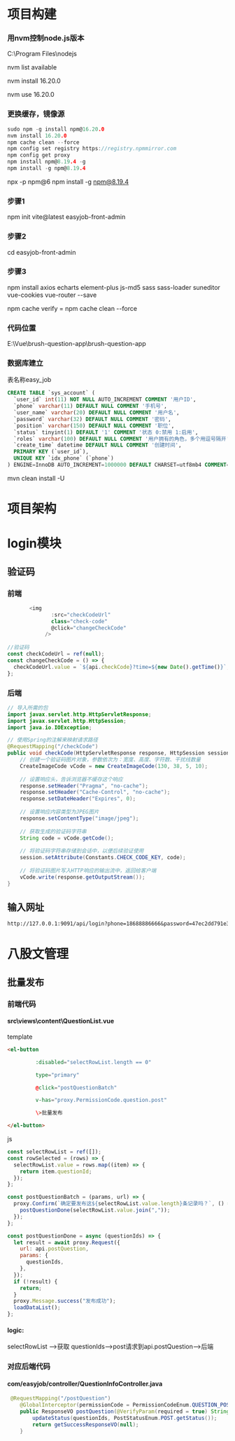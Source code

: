 # 项目构建

### 用nvm控制node.js版本

C:\Program Files\nodejs

nvm list available  

nvm install 16.20.0           

nvm use 16.20.0                

### 更换缓存，镜像源

```c
sudo npm -g install npm@16.20.0
nvm install 16.20.0           
npm cache clean --force
npm config set registry https://registry.npmmirror.com
npm config get proxy
npm install npm@8.19.4 -g
npm install -g npm@8.19.4
```

npx -p npm@6 npm install -g npm@8.19.4

### 步骤1

npm init vite@latest easyjob-front-admin

### 步骤2

cd easyjob-front-admin

### 步骤3

npm install axios echarts element-plus js-md5 sass sass-loader suneditor vue-cookies vue-router --save

npm cache verify = npm cache clean --force

### 代码位置

E:\Vue\brush-question-app\brush-question-app

### 数据库建立

表名称easy_job



```sql
CREATE TABLE `sys_account` (
  `user_id` int(11) NOT NULL AUTO_INCREMENT COMMENT '用户ID',
  `phone` varchar(11) DEFAULT NULL COMMENT '手机号',
  `user_name` varchar(20) DEFAULT NULL COMMENT '用户名',
  `password` varchar(32) DEFAULT NULL COMMENT '密码',
  `position` varchar(150) DEFAULT NULL COMMENT '职位',
  `status` tinyint(1) DEFAULT '1' COMMENT '状态 0:禁用 1:启用',
  `roles` varchar(100) DEFAULT NULL COMMENT '用户拥有的角色，多个用逗号隔开',
  `create_time` datetime DEFAULT NULL COMMENT '创建时间',
  PRIMARY KEY (`user_id`),
  UNIQUE KEY `idx_phone` (`phone`)
) ENGINE=InnoDB AUTO_INCREMENT=1000000 DEFAULT CHARSET=utf8mb4 COMMENT='账号信息';

```



mvn clean install -U

# 项目架构

# login模块

## 验证码

### 前端

```js
       <img
              :src="checkCodeUrl"
              class="check-code"
              @click="changeCheckCode"
            />
                  
//验证码
const checkCodeUrl = ref(null);
const changeCheckCode = () => {
  checkCodeUrl.value = `${api.checkCode}?time=${new Date().getTime()}`;
};

```

### 后端

```java
// 导入所需的包
import javax.servlet.http.HttpServletResponse;
import javax.servlet.http.HttpSession;
import java.io.IOException;

// 使用Spring的注解来映射请求路径
@RequestMapping("/checkCode")
public void checkCode(HttpServletResponse response, HttpSession session) throws IOException {
    // 创建一个验证码图片对象，参数依次为：宽度、高度、字符数、干扰线数量
    CreateImageCode vCode = new CreateImageCode(130, 38, 5, 10);
    
    // 设置响应头，告诉浏览器不缓存这个响应
    response.setHeader("Pragma", "no-cache");
    response.setHeader("Cache-Control", "no-cache");
    response.setDateHeader("Expires", 0);
    
    // 设置响应内容类型为JPEG图片
    response.setContentType("image/jpeg");
    
    // 获取生成的验证码字符串
    String code = vCode.getCode();
    
    // 将验证码字符串存储到会话中，以便后续验证使用
    session.setAttribute(Constants.CHECK_CODE_KEY, code);
    
    // 将验证码图片写入HTTP响应的输出流中，返回给客户端
    vCode.write(response.getOutputStream());
}

```



## 输入网址

```txt
http://127.0.0.1:9091/api/login?phone=18688886666&password=47ec2dd791e31e2ef2076caf64ed9b3d&checkCode=vzquw
```

# 八股文管理

## 批量发布

### 前端代码

#### src\views\content\QuestionList.vue

template

```html
<el-button

​         :disabled="selectRowList.length == 0"

​         type="primary"

​         @click="postQuestionBatch"

​         v-has="proxy.PermissionCode.question.post"

​         \>批量发布

</el-button>
```

js

```js
const selectRowList = ref([]);
const rowSelected = (rows) => {
  selectRowList.value = rows.map((item) => {
    return item.questionId;
  });
};
```



```js
const postQuestionBatch = (params, url) => {
  proxy.Confirm(`确定要发布这${selectRowList.value.length}条记录吗？`, () => {
    postQuestionDone(selectRowList.value.join(","));
  });
};

const postQuestionDone = async (questionIds) => {
  let result = await proxy.Request({
    url: api.postQuestion,
    params: {
      questionIds,
    },
  });
  if (!result) {
    return;
  }
  proxy.Message.success("发布成功");
  loadDataList();
};
```

#### logic:

selectRowList -->获取 questionIds-->post请求到api.postQuestion-->后端

### 对应后端代码

#### com/easyjob/controller/QuestionInfoController.java

```java
 @RequestMapping("/postQuestion")
    @GlobalInterceptor(permissionCode = PermissionCodeEnum.QUESTION_POST)
    public ResponseVO postQuestion(@VerifyParam(required = true) String questionIds) {
        updateStatus(questionIds, PostStatusEnum.POST.getStatus());
        return getSuccessResponseVO(null);
    }
```



​        
